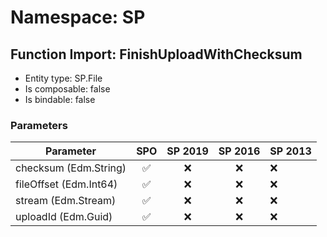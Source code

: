 # Namespace: SP

## Function Import: FinishUploadWithChecksum

- Entity type: SP.File
- Is composable: false
- Is bindable: false

### Parameters

Parameter | SPO | SP 2019 | SP 2016 | SP 2013
----------|:---:|:-------:|:-------:|:-------
checksum (Edm.String) | ✅ | ❌ | ❌ | ❌
fileOffset (Edm.Int64) | ✅ | ❌ | ❌ | ❌
stream (Edm.Stream) | ✅ | ❌ | ❌ | ❌
uploadId (Edm.Guid) | ✅ | ❌ | ❌ | ❌
